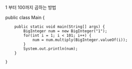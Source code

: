 1 부터 100까지 곱하는 방법

public class Main {

		public static void main(String[] args) {	
	        BigInteger num = new BigInteger("1");	
			for(int i = 1; i < 101; i++) {
				num = num.multiply(BigInteger.valueOf(i));
			}
			System.out.println(num);
		}
	
	}
